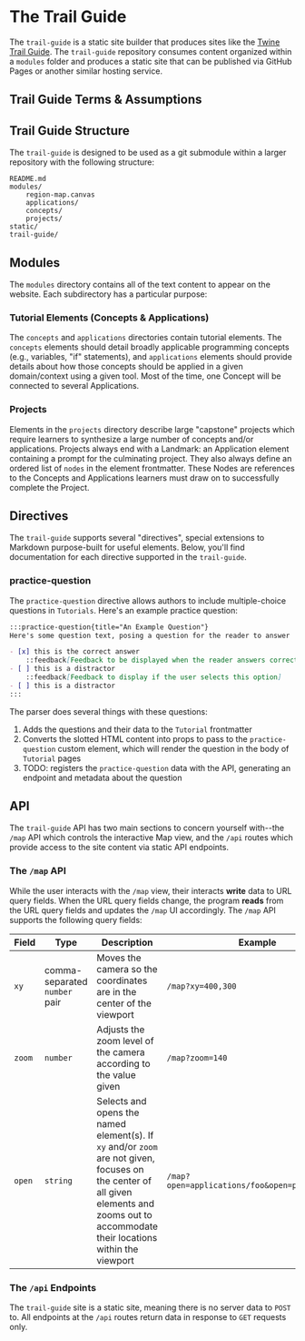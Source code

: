 # The Trail Guide

The `trail-guide` is a static site builder that produces sites like the [Twine Trail Guide](https://curriculum.codevirginia.org/twine-trail-guide). The `trail-guide` repository consumes content organized within a `modules` folder and produces a static site that can be published via GitHub Pages or another similar hosting service.

## Trail Guide Terms & Assumptions

## Trail Guide Structure

The `trail-guide` is designed to be used as a git submodule within a larger repository with the following structure:

```
README.md
modules/
	region-map.canvas
	applications/
	concepts/
	projects/
static/
trail-guide/
```

## Modules

The `modules` directory contains all of the text content to appear on the website. Each subdirectory has a particular purpose:

### Tutorial Elements (Concepts & Applications)

The `concepts` and `applications` directories contain tutorial elements. The `concepts` elements should detail broadly applicable programming concepts (e.g., variables, "if" statements), and `applications` elements should provide details about how those concepts should be applied in a given domain/context using a given tool. Most of the time, one Concept will be connected to several Applications. 

### Projects

Elements in the `projects` directory describe large "capstone" projects which require learners to synthesize a large number of concepts and/or applications. Projects always end with a Landmark: an Application element containing a prompt for the culminating project. They also always define an ordered list of `nodes` in the element frontmatter. These Nodes are references to the Concepts and Applications learners must draw on to successfully complete the Project.

## Directives

The `trail-guide` supports several "directives", special extensions to Markdown purpose-built for useful elements. Below, you'll find documentation for each directive supported in the `trail-guide`.

### practice-question

The `practice-question` directive allows authors to include multiple-choice questions in `Tutorials`. Here's an example practice question:

```markdown
:::practice-question{title="An Example Question"}
Here's some question text, posing a question for the reader to answer

- [x] this is the correct answer
	::feedback[Feedback to be displayed when the reader answers correctly selects this option]
- [ ] this is a distractor
	::feedback[Feedback to display if the user selects this option]
- [ ] this is a distractor
:::
```

The parser does several things with these questions:

1. Adds the questions and their data to the `Tutorial` frontmatter
2. Converts the slotted HTML content into props to pass to the `practice-question` custom element, which will render the question in the body of `Tutorial` pages
3. TODO: registers the `practice-question` data with the API, generating an endpoint and metadata about the question

## API

The `trail-guide` API has two main sections to concern yourself with--the `/map` API which controls the interactive Map view, and the `/api` routes which provide access to the site content via static API endpoints.

### The `/map` API

While the user interacts with the `/map` view, their interacts **write** data to URL query fields. When the URL query fields change, the program **reads** from the URL query fields and updates the `/map` UI accordingly. The `/map` API supports the following query fields:

| Field  | Type | Description | Example |
| ------ | ---- | ----------- | ------- |
| `xy`   | comma-separated `number` pair | Moves the camera so the coordinates are in the center of the viewport | `/map?xy=400,300` |
| `zoom` | `number` | Adjusts the zoom level of the camera according to the value given | `/map?zoom=140` |
| `open`  | `string` | Selects and opens the named element(s). If `xy` and/or `zoom` are not given, focuses on the center of all given elements and zooms out to accommodate their locations within the viewport | `/map?open=applications/foo&open=projects/bar` |

### The `/api` Endpoints

The `trail-guide` site is a static site, meaning there is no server data to `POST` to. All endpoints at the `/api` routes return data in response to `GET` requests only.